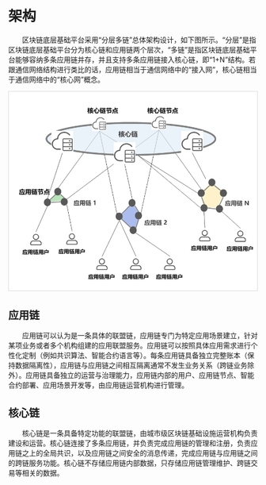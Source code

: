# 架构

&emsp;&emsp;区块链底层基础平台采用“分层多链”总体架构设计，如下图所示。“分层”是指区块链底层基础平台分为核心链和应用链两个层次，“多链”是指区块链底层基础平台能够容纳多条应用链并存，并且支持多条应用链接入核心链，即“1+N”结构。若跟通信网络结构进行类比的话，应用链相当于通信网络中的“接入网”，核心链相当于通信网络中的“核心网”概念。

![](img/architecture.png)

## 应用链
&emsp;&emsp;应用链可以认为是一条具体的联盟链，应用链专门为特定应用场景建立，针对某项业务或者多个机构组建的应用联盟服务。应用链可以按照具体应用需求进行个性化定制（例如共识算法、智能合约语言等）。每条应用链具备独立完整账本（保持数据隔离性），应用链与应用链之间相互隔离通常不发生业务关系（跨链业务除外）。应用链具备独立的运营与治理能力，应用链内部的用户、应用链节点、智能合约部署、应用场景开发等，由应用链运营机构进行管理。

## 核心链
&emsp;&emsp;核心链是一条具备特定功能的联盟链，由城市级区块链基础设施运营机构负责建设和运营。核心链连接了多条应用链，并负责完成应用链的管理和注册，负责应用链之上的全局共识，以及应用链之间安全的消息传递，完成应用链与应用链之间的跨链服务功能。核心链不存储应用链内部数据，只存储应用链管理维护、跨链交易等相关的数据。